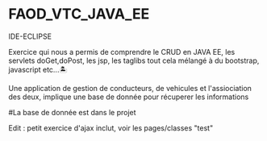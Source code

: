 # FAOD_VTC_JAVA_EE

IDE-ECLIPSE

Exercice qui nous a permis de comprendre le CRUD en JAVA EE, les servlets doGet,doPost, les jsp, les taglibs tout cela mélangé à du bootstrap, javascript etc...🏝️

Une application de gestion de conducteurs, de vehicules et l'assiociation des deux, implique une base de donnée pour récuperer les informations


#La base de donnée est dans le projet

Edit : petit exercice d'ajax inclut, voir les pages/classes "test"

